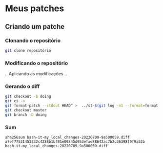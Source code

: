 
# Meus patches

## Criando um patche

### Clonando o repositório
```bash
git clone repositório
```

### Modificando o repositório

.. Aplicando as modificações ..


### Gerando o diff
```bash
git checkout -b doing
git ci -a
git format-patch --stdout HEAD^ >  ../st-$(git log -n1 --format=format:"%s"| tr '[[:upper:] ]' '[[:lower:]_]')-$(date +%Y%m%d)-$(git log -n1 --format=format:"%h").diff
git checkout master
git branch -D doing
```
### Sum
```
sha256sum bash-it-my_local_changes-20220709-9a500059.diff
a7ef77531453232c4288b1bf81e00845d953efae88642ac7b2c36398f9f9a52b  bash-it-my_local_changes-20220709-9a500059.diff
```

